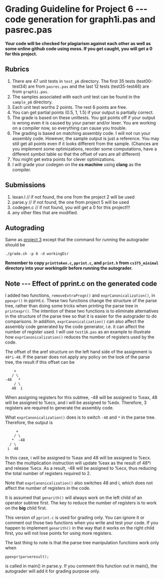 # Grading Guideline for Project 6 --- code generation for graph1i.pas and pasrec.pas

**Your code will be checked for plagiarism against each other as well as some online 
github code using moss. 
If you get caught, you will get a 0 for this project.**

## Rubrics

1. There are 47 unit tests in `test_p6` directory. The first 35 tests 
   (test00-test34) are from `pasrec.pas` and the last 12 tests (test35-test46)
   are from `graph1i.pas`.
2. The samples associated with each unit test can be found in the `sample_p6` directory.
3. Each unit test worths 2 points. The rest 6 points are free.
4. You can get partial points (0.5, 1, 1.5) if your output is partially correct.
5. The grade is based on these unittests. 
   You got points off if your output is wrong even it is caused by your parser 
   and/or lexer. 
   You are working on a compiler now, so everything can cause you trouble.
6. The grading is based on matching assembly code. 
   I will not run your assembly code. 
   However, the sample output is just a reference. 
   You may still get all points even if it looks different from the sample. 
   (Chances are you implement some optimizations, reorder some computations, have 
   a different symbol table so that the offset of vars are all different)
7. You might get extra points for clever optimizations.
8. I will grade your codegen on the **cs machine** using **clang** as the compiler. 



## Submissions

1. lexan.l   // if not found, the one from the project 2 will be used
2. parse.y   // if not found, the one from project 5 will be used
3. codegen.c // if not found, you will get a 0 for this project!!!
4. any other files that are modified.

## Autograding

Same as [project 3](https://github.com/zhanglx13/CS375_Compilers_Autograder/blob/master/rubrics/p3.md#Autograding)
except that the command for running the autograder should be 
```
./grade.sh -p 6 -d workingDir
```

**Remember to copy `printtoken.c`, `pprint.c`, and `print.h` from `cs375_minimal`
directory into your workingdir before running the autograder.**

## Note --- Effect of pprint.c on the generated code

I added two functions, `removeExtraProgn()` and `exprCanonicalization()`, in 
`ppexpr()` in pprint.c. 
These two functions change the structure of the parse tree, rather than doing some
tricks when printing the parse tree in `printexpr()`.
The intention of these two functions is to eliminate alternatives in the structure
of the parse tree so that it is easier for the autograder to do comparisons.
In addition, `exprCanonicalization()` can also affect the assembly code generated 
by the code generator, i.e. it can affect the number of register used.
I will use `test16.pas` as an example to illustrate how `exprCanonicalization()` 
reduces the number of registers used by the code.

The offset of the aref structure on the left hand side of the assignment is `48*i-48`. 
If the parser does not apply any policy on the look of the parse tree, the result 
if this offset can be
```
    +
   / \
-48   *
    / \
   48  i
```
When assigning registers for this subtree, -48 will be assigned to %eax, 
48 will be assigned to %ecx, and i will be assigned to %edx. 
Therefore, 3 registers are required to generate the assembly code.

What `exprCanonicalization()` does is to switch `-48` and `*` in the parse tree.
Therefore, the output is 
```
     +
    / \ 
   *  -48
  / \
 i  48
```
In this case, i will be assigned to %eax and 48 will be assigned to %ecx. 
Then the multiplication instruction will update %eax as the result of 48*i
and release %ecx.
As a result, -48 will be assigned to %ecx, thus reducing the total number of registers
required to 2.

Note that `exprCanonicalization()` also switches 48 and i, which does not affect 
the number of registers in the code.

It is assumed that `genarith()` will always work on the left child of an operator 
subtree first. 
The key to reduce the number of registers is to work on the **big** child first.

This version of `pprint.c` is used for grading only.
You can ignore it or comment out those two functions when you write and test your
code. 
If you happen to implement `genarith()` in the way that it works on the right child
first, you will not lose points for using more registers.

The last thing to note is that the parse tree manipulation functions work only when
```
ppexpr(parseresult);
```
is called in main() in parse.y. 
If you comment this function out in main(), the autograder will add it for grading
purpose only. 
